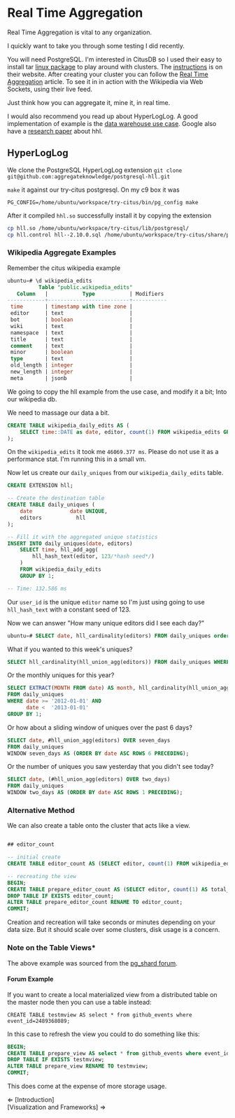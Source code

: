# Real Time Aggregation

Real Time Aggregation is vital to any organization.

I quickly want to take you through some testing I did recently.

You will need PostgreSQL. I'm interested in CitusDB so I used their
easy to install tar [linux package][try-citus] to play around with clusters. The 
[instructions][try-citus] is on their website. After creating your cluster you 
can follow the [Real Time Aggregation] article. To see it in in action with the 
Wikipedia via Web Sockets, using their live feed. 

Just think how you can aggregate it, mine it, in real time.

I would also recommend you read up about HyperLogLog. A good implementation of 
example is the [data warehouse use case]. Google also have a [research paper][google hll]
about hhl.

[data warehouse use case]: https://github.com/aggregateknowledge/postgresql-hll#data-warehouse-use-case
[google hll]: http://static.googleusercontent.com/external_content/untrusted_dlcp/research.google.com/en/us/pubs/archive/40671.pdf
[Real Time Aggregation]: (https://www.citusdata.com/docs/citus/5.0/tutorials/tut-real-time.html#tut-real-time)
[try-citus]: https://www.citusdata.com/docs/citus/5.0/installation/single_node_linux.html

## HyperLogLog

We clone the PostgreSQL HyperLogLog extension `git clone git@github.com:aggregateknowledge/postgresql-hll.git`

`make` it against our try-citus postgresql. On my c9 box it was

`PG_CONFIG=/home/ubuntu/workspace/try-citus/bin/pg_config make`

After it compiled `hhl.so` successfully install it by copying the extension

```sh
cp hll.so /home/ubuntu/workspace/try-citus/lib/postgresql/
cp hll.control hll--2.10.0.sql /home/ubuntu/workspace/try-citus/share/postgresql/extension/
```

### Wikipedia Aggregate Examples

Remember the citus wikipedia example

```sql
ubuntu=# \d wikipedia_edits
          Table "public.wikipedia_edits"
   Column   |           Type           | Modifiers 
------------+--------------------------+-----------
 time       | timestamp with time zone | 
 editor     | text                     | 
 bot        | boolean                  | 
 wiki       | text                     | 
 namespace  | text                     | 
 title      | text                     | 
 comment    | text                     | 
 minor      | boolean                  | 
 type       | text                     | 
 old_length | integer                  | 
 new_length | integer                  | 
 meta       | jsonb                    | 
 ```
 
We going to copy the hll example from the use case, and modify it a bit; Into our wikipedia db. 

We need to massage our data a bit.

```sql
CREATE TABLE wikipedia_daily_edits AS (
    SELECT time::DATE as date, editor, count(1) FROM wikipedia_edits GROUP BY 1, 2
);
```

On the `wikipedia_edits` it took me `46069.377 ms`. Please do not use it as a 
performance stat. I'm running this in a small vm. 

Now let us create our `daily_uniques` from our `wikipedia_daily_edits` table.

```sql
CREATE EXTENSION hll;

-- Create the destination table
CREATE TABLE daily_uniques (
    date            date UNIQUE,
    editors           hll
);

-- Fill it with the aggregated unique statistics
INSERT INTO daily_uniques(date, editors)
    SELECT time, hll_add_agg(
        hll_hash_text(editor, 123/*hash seed*/)
    )
    FROM wikipedia_daily_edits
    GROUP BY 1;

-- Time: 132.586 ms

```

Our `user_id` is the unique `editor` name so I'm just using going to use `hll_hash_text`
with a constant seed of 123.

Now we can answer "How many unique editors did I see each day?"

```sql
ubuntu=# SELECT date, hll_cardinality(editors) FROM daily_uniques order by date desc;
```

What if you wanted to this week's uniques?

```sql
SELECT hll_cardinality(hll_union_agg(editors)) FROM daily_uniques WHERE date >= '2012-01-02'::date AND date <= '2012-01-08'::date;
```

Or the monthly uniques for this year?

```sql
SELECT EXTRACT(MONTH FROM date) AS month, hll_cardinality(hll_union_agg(editors))
FROM daily_uniques
WHERE date >= '2012-01-01' AND
      date <  '2013-01-01'
GROUP BY 1;
```

Or how about a sliding window of uniques over the past 6 days?

```sql
SELECT date, #hll_union_agg(editors) OVER seven_days
FROM daily_uniques
WINDOW seven_days AS (ORDER BY date ASC ROWS 6 PRECEDING);
```

Or the number of uniques you saw yesterday that you didn't see today?

``` sql
SELECT date, (#hll_union_agg(editors) OVER two_days)
FROM daily_uniques
WINDOW two_days AS (ORDER BY date ASC ROWS 1 PRECEDING);
```

### Alternative Method

We can also create a table onto the cluster that acts like a view.

```sql

## editor_count

-- initial create
CREATE TABLE editor_count AS (SELECT editor, count(1) FROM wikipedia_edits GROUP BY 1 ORDER BY count(1) DESC);

-- recreating the view
BEGIN;
CREATE TABLE prepare_editor_count AS (SELECT editor, count(1) AS total_edit FROM wikipedia_edits GROUP BY 1 ORDER BY count(1) DESC);
DROP TABLE IF EXISTS editor_count;
ALTER TABLE prepare_editor_count RENAME TO editor_count;
COMMIT;

```

Creation and recreation will take seconds or minutes depending on your data size. But it should scale over some clusters, disk usage is a concern.

### Note on the Table Views*

The above example was sourced from the [pg_shard forum][0].

#### Forum Example

If you want to create a local materialized view from a distributed table on the master node then you can use a table instead:

`CREATE TABLE testmview AS select * from github_events where event_id=2489368089;`

In this case to refresh the view you could to do something like this:

```sql
BEGIN;
CREATE TABLE prepare_view AS select * from github_events where event_id=2489368089;
DROP TABLE IF EXISTS testmview;
ALTER TABLE prepare_view RENAME TO testmview;
COMMIT;
```

This does come at the expense of more storage usage.

[0]: https://groups.google.com/forum/#!topic/pg_shard-users/h7uPnn4RiJI

<div class="u-pull-left">
&#8656; [Introduction]
</div> 
<div class="u-pull-right">
[Visualization and Frameworks] &#8658;
</div>
<br>

[Index]: ?md/index.md
[Introduction]: ?md/intro.md
[Real Time Aggregation(PostgreSQL)]: ?md/try-citus.md
[Visualization and Frameworks]: ?md/framework.md
[Erlang and PostgreSQL(epgsql)]: ?md/erlang+epgsql.md